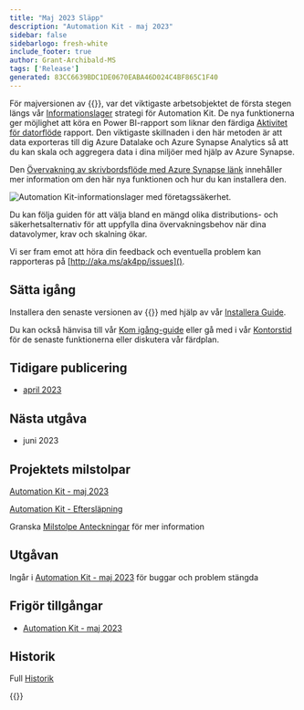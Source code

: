 ```yaml
---
title: "Maj 2023 Släpp"
description: "Automation Kit - maj 2023"
sidebar: false
sidebarlogo: fresh-white
include_footer: true
author: Grant-Archibald-MS
tags: ['Release']
generated: 83CC6639BDC1DE0670EABA46D024C4BF865C1F40
---
```


För majversionen av {{<product-name>}}, var det viktigaste arbetsobjektet de första stegen längs vår [Informationslager](https://learn.microsoft.com/azure/architecture/data-guide/relational-data/data-warehousing) strategi för Automation Kit. De nya funktionerna ger möjlighet att köra en Power BI-rapport som liknar den färdiga [Aktivitet för datorflöde](https://learn.microsoft.com/power-automate/desktop-flows/desktop-flow-activity) rapport. Den viktigaste skillnaden i den här metoden är att data exporteras till dig Azure Datalake och Azure Synapse Analytics så att du kan skala och aggregera data i dina miljöer med hjälp av Azure Synapse.

Den [Övervakning av skrivbordsflöde med Azure Synapse länk](https://github.com/microsoft/powercat-automation-kit/blob/main/AutomationKit_Flow_BYODL/readme.md) innehåller mer information om den här nya funktionen och hur du kan installera den.

![Automation Kit-informationslager med företagssäkerhet](https://user-images.githubusercontent.com/29349597/239506755-0a7ac4fb-091d-4ef1-93ec-cf4ef0e924da.png).

Du kan följa guiden för att välja bland en mängd olika distributions- och säkerhetsalternativ för att uppfylla dina övervakningsbehov när dina datavolymer, krav och skalning ökar.

Vi ser fram emot att höra din feedback och eventuella problem kan rapporteras på [http://aka.ms/ak4pp/issues]().

## Sätta igång

Installera den senaste versionen av {{<product-name>}} med hjälp av vår [Installera Guide](/sv/get-started/install).

Du kan också hänvisa till vår [Kom igång-guide](/sv/get-started) eller gå med i vår [Kontorstid](/sv/office-hours) för de senaste funktionerna eller diskutera vår färdplan.

## Tidigare publicering

- [april 2023](/sv/releases/april-2023)

## Nästa utgåva

- juni 2023

## Projektets milstolpar

[Automation Kit - maj 2023](https://github.com/orgs/microsoft/projects/486/views/12)

[Automation Kit - Eftersläpning](https://github.com/orgs/microsoft/projects/486/views/1)

Granska [Milstolpe Anteckningar](/sv/releases/milestones) för mer information

## Utgåvan

Ingår i [Automation Kit - maj 2023](https://github.com/microsoft/powercat-automation-kit/releases/tag/AutomationKit-May2023) för buggar och problem stängda

## Frigör tillgångar

- [Automation Kit - maj 2023](https://github.com/microsoft/powercat-automation-kit/releases/tag/AutomationKit-May2023)

## Historik

Full [Historik](/sv/releases)

{{<questions name="/content/sv/releases/may-2023.json" completed="Tack för att du ger feedback" showNavigationButtons="false" locale="sv">}}
